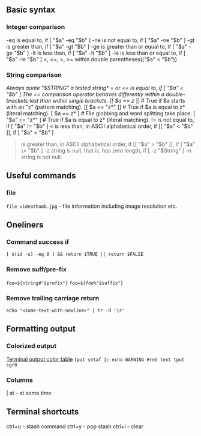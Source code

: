 ## Basic syntax
### Integer comparison
-eq is equal to, if [ "$a" -eq "$b" ]
-ne is not equal to, if [ "$a" -ne "$b" ]
-gt is greater than, if [ "$a" -gt "$b" ]
-ge is greater than or equal to, if [ "$a" -ge "$b" ]
-lt is less than, if [ "$a" -lt "$b" ]
-le is less than or equal to, if [ "$a" -le "$b" ]
<, <=, >, >= within double parentheses(("$a" < "$b"))

### String comparison
*Always quote "$STRING" a tested string*
= or == is equal to, if [ "$a" = "$b" ]
The == comparison operator behaves differently within a double-brackets test than within single brackets.
[[ $a == z* ]]   # True if $a starts with an "z" (pattern matching).
[[ $a == "z*" ]] # True if $a is equal to z* (literal matching).
[ $a == z* ]     # File globbing and word splitting take place.
[ "$a" == "z*" ] # True if $a is equal to z* (literal matching).
!= is not equal to, if [ "$a" != "$b" ]
< is less than, in ASCII alphabetical order, if [[ "$a" < "$b" ]], if [ "$a" \< "$b" ]
> is greater than, in ASCII alphabetical order, if [[ "$a" > "$b" ]], if [ "$a" \> "$b" ]
-z string is null, that is, has zero length, if [ -z "$String" ]
-n string is not null.
## Useful commands
### file
`file videothumb.jpg` - file information including image resolution etc.
## Oneliners
### Command success if
`[ $(id -u) -eq 0 ] && return $TRUE || return $FALSE`
### Remove suff/pre-fix
`foo=${string#"$prefix"}`
`foo=${foo%"$suffix"}`
### Remove trailing carriage return
`echo "<some-text-with-newline>" | tr -d '\r'`
## Formatting output
### Colorized output
[Terminal output color table](https://unix.stackexchange.com/questions/269077/tput-setaf-color-table-how-to-determine-color-codes)
`tput setaf 1;
echo WARNING #red text
tput sgr0`
### Columns
<cmd> | at - at some time
## Terminal shortcuts
ctrl+u - stash command
ctrl+y - pop stash
ctrl+l - clear
